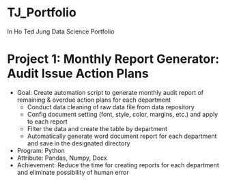 # TJ_Portfolio
In Ho Ted Jung Data Science Portfolio

# Project 1: Monthly Report Generator: Audit Issue Action Plans
- Goal: Create automation script to generate monthly audit report of remaining & overdue action plans for each department
  - Conduct data cleaning of raw data file from data repository
  - Config document setting (font, style, color, margins, etc.) and apply to each report
  - Filter the data and create the table by department
  - Automatically generate word document report for each department and save in the designated directory
- Program: Python
- Attribute: Pandas, Numpy, Docx
- Achievement: Reduce the time for creating reports for each department and eliminate possibility of human error
